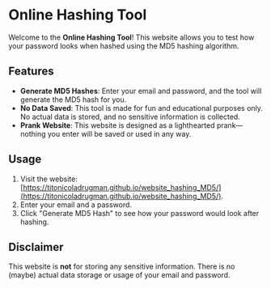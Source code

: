 # Online Hashing Tool

Welcome to the **Online Hashing Tool**! This website allows you to test how your password looks when hashed using the MD5 hashing algorithm. 

## Features

- **Generate MD5 Hashes**: Enter your email and password, and the tool will generate the MD5 hash for you.
- **No Data Saved**: This tool is made for fun and educational purposes only. No actual data is stored, and no sensitive information is collected.
- **Prank Website**: This website is designed as a lighthearted prank—nothing you enter will be saved or used in any way.

## Usage

1. Visit the website: [https://titonicoladrugman.github.io/website_hashing_MD5/](https://titonicoladrugman.github.io/website_hashing_MD5/).
2. Enter your email and a password.
3. Click "Generate MD5 Hash" to see how your password would look after hashing.

## Disclaimer

This website is **not** for storing any sensitive information. There is no (maybe) actual data storage or usage of your email and password.
